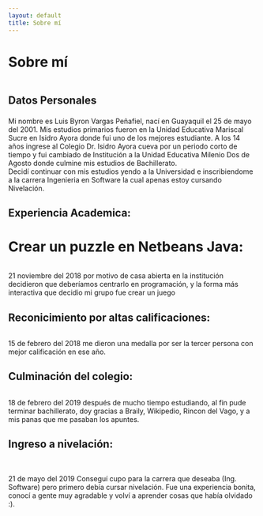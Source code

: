 ```yaml
---
layout: default
title: Sobre mí
---
```


<div class="post">
	<div class="post">
	<h1 class="pageTitle">Sobre mí</h1>
	<center><img src="{{ '/assets/img/eslicerin.jpg' | prepend: site.baseurl }}" alt=""></center>
	<h2><b>Datos Personales</b></p></h2>
	<p>Mi nombre es Luis Byron Vargas Peñafiel, nací en Guayaquil el 25 de mayo del 2001. Mis estudios primarios fueron en la Unidad Educativa Mariscal Sucre en Isidro Ayora donde fui uno de los mejores estudiante. A los 14 años ingrese al Colegio Dr. Isidro Ayora cueva por un periodo corto de tiempo y fui cambiado de Institución a la Unidad Educativa Milenio Dos de Agosto donde culmine mis estudios de Bachillerato. <br> Decidí continuar con mis estudios yendo a la Universidad e inscribiendome a la carrera Ingenieria en Software la cual apenas estoy cursando Nivelación. </p> 
        <h2><h2>Experiencia Academica:</h2></h2>
	<h1> Crear un puzzle en Netbeans Java: </h1>
	<center><img src="https://www.ajedrezeureka.com/wp-content/uploads/2016/12/rompecabezas-deslizantes-jugador-de-ajedrez.jpg" alt=""> </center>
	<p> 21 noviembre del 2018 por motivo de casa abierta en la institución  decidieron que deberíamos centrarlo en programación, y la forma más interactiva que decidio mi grupo fue crear un juego</p>
	<h2> Reconicimiento por altas calificaciones:</h2>
	<center><img src="https://d3eivijab0jogk.cloudfront.net/wp-content/uploads/2018/11/ganador.jpg" alt=""></center>
	<p>15 de febrero del 2018 me dieron una medalla por ser la tercer persona con mejor calificación en ese año. </p>
	<h2>Culminación del colegio: </h2>
	<center><img src="https://scontent.fgye13-1.fna.fbcdn.net/v/t1.0-9/p720x720/78894432_992565024451468_8906435782923780096_o.jpg?_nc_cat=104&_nc_ohc=wevMMpETF0AAQkaajjtTJtiz3tZEC6lrUGxN0nlySJ9WAqXzAleOESAow&_nc_ht=scontent.fgye13-1.fna&oh=4c62c3719458496f67bf083ba7295b0c&oe=5E725A04" alt=""></center>
	<p>18 de febrero del 2019 después de mucho tiempo estudiando, al fin pude terminar bachillerato, doy gracias a Braily, Wikipedio, Rincon del Vago, y a mis panas que me pasaban los apuntes.</p>
	<h2>Ingreso a nivelación: </h2>
	<br><center><img src="https://www.eluniverso.com/sites/default/files/styles/powgallery_1024/public/fotos/2018/06/universidad_de_guayaquil_24330422.jpg?itok=bjMkFY-q" alt=""></center>
	<p>21 de mayo del 2019 Conseguí cupo para la carrera que deseaba (Ing. Software) pero primero debía cursar nivelación. Fue una experiencia bonita, conocí a gente muy agradable y volví a aprender cosas que había olvidado :).</p>
